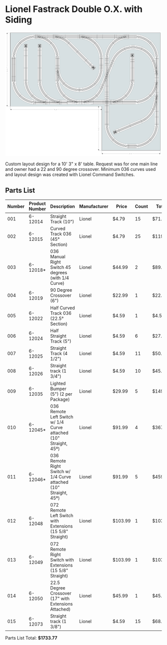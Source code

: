 # Lionel Fastrack Double O.X. with Siding

![preview](./preview.png)

Custom layout design for a 10' 3" x 8' table. Request was for one main line and owner had a 22 and 90 degree crossover. Minimum 036 curves used and layout design was created with Lionel Command Switches.

## Parts List

| Number | Product Number | Description                                                       | Manufacturer | Price   | Count | Total   |
| ------ | -------------- | ----------------------------------------------------------------- | ------------ | ------- | ----- | ------- |
| 001    | 6-12014        | Straight Track (10")                                              | Lionel       | $4.79   | 15    | $71.85  |
| 002    | 6-12015        | Curved Track 036 (45° Section)                                    | Lionel       | $4.79   | 25    | $119.75 |
| 003    | 6-12018\*      | 036 Manual Right Switch 45 degrees (with 1/4 Curve)               | Lionel       | $44.99  | 2     | $89.98  |
| 004    | 6-12019        | 90 Degree Crossover (6")                                          | Lionel       | $22.99  | 1     | $22.99  |
| 005    | 6-12022        | Half Curved Track 036 (22.5° Section)                             | Lionel       | $4.59   | 1     | $4.59   |
| 006    | 6-12024        | Half Straight Track (5")                                          | Lionel       | $4.59   | 6     | $27.54  |
| 007    | 6-12025        | Straight Track (4 1/2")                                           | Lionel       | $4.59   | 11    | $50.49  |
| 008    | 6-12026        | Straight track (1 3/4")                                           | Lionel       | $4.59   | 10    | $45.90  |
| 009    | 6-12035        | Lighted Bumper (5") (2 per Package)                               | Lionel       | $29.99  | 5     | $149.95 |
| 010    | 6-12045\*      | 036 Remote Left Switch w/ 1/4 Curve attached (10" Straight, 45º)  | Lionel       | $91.99  | 4     | $367.96 |
| 011    | 6-12046\*      | 036 Remote Right Switch w/ 1/4 Curve attached (10" Straight, 45º) | Lionel       | $91.99  | 5     | $459.95 |
| 012    | 6-12048        | 072 Remote Left Switch with Extensions (15 5/8" Straight)         | Lionel       | $103.99 | 1     | $103.99 |
| 013    | 6-12049        | 072 Remote Right Switch with Extensions (15 5/8" Straight)        | Lionel       | $103.99 | 1     | $103.99 |
| 014    | 6-12050        | 22.5 Degree Crossover (17" with Extensions Attached)              | Lionel       | $45.99  | 1     | $45.99  |
| 015    | 6-12073        | Straight track (1 3/8")                                           | Lionel       | $4.59   | 15    | $68.85  |

Parts List Total: **$1733.77**
